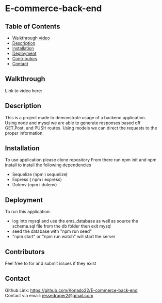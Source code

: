 # E-commerce-back-end
## Table of Contents
- [Walkthrough video](#Walkthrough)
- [Description](#Description)
- [Installation](#Installation)
- [Deployment](#Deployment)
- [Contributors](#Contributors)
- [Contact](#Contact)
## <a name=Walkthrough>Walkthrough</a>
Link to video here:
## <a name=Description> Description</a>
This is a project made to demonstrate usage of a backend application. Using node and mysql we are able to generate responses based off GET,Post, and PUSH routes. Using models we can direct the requests to the proper information. 
## <a name=Installation>Installation</a>
To use application please clone repository 
From there run npm init and npm install to install the following dependencies 
- Sequelize (npm i sequelize) 
- Express ( npm i express) 
- Dotenv (npm i dotenv) 

## <a name=Deployment>Deployment</a>
To run this application:
- log into mysql and use the ems_database as well as source the schema.sql file from the db folder then exit mysql 
- seed the database with "npm run seed" 
- "npm start" or "npm run watch" will start the server
## <a name=Contributors>Contributors</a>
Feel free to for and submit issues if they exist
## <a name=Contact>Contact</a>
Github Link: https://github.com/Konado22/E-commerce-back-end <br>
Contact via email: jessedraper2@gmail.com


 